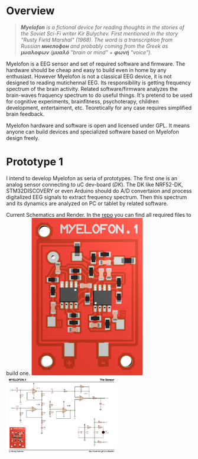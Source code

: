 
# Overview
>_**Myelofon** is a fictional device for reading thoughts in the stories of the Soviet Sci-Fi writer Kir Bulychev. First mentioned in the story "Rusty Field Marshal" (1968). The word is a transcription from Russian **миелофон** and probably coming from the Greek as **μυαλοφων** (**μυαλό** "brain or mind" + **φωνή** "voice")_. 

Myelofon is a EEG sensor and set of required software and firmware. The hardware should be cheap and easy to build even in home by any enthusiast. However Myelofon is not a classical EEG device, it is not designed to reading mutichennal EEG. Its responsibility is getting frequency spectrum of the brain activity. Related software/firmware analyzes the brain-waves fraquency spectrum to do useful things. It's pretend to be used for cognitive experiments, brainfitness, psychoterapy, children development, entertaiment, etc. Teoretically for any case requires simplified brain feedback.

Myelofon hardware and software is open and licensed under GPL. It means anyone can build devices and specialized software based on Myelofon design freely.

# Prototype 1
I intend to develop Myelofon as seria of prototypes. The first one is an analog sensor connecting to uC dev-board (_DK_). The DK like NRF52-DK, STM32DISCOVERY or even Arduino should do A/D convertaion and process digitalized EEG signals to extract frequency spectrum. Then this spectrum and its dynamics are analyzed on PC or tablet by related software.

Current Schematics and Render. In the [repo](https://github.com/sudachen/Myelafon/proto1) you can find all required files to build one.
<img width="300px" src="https://github.com/sudachen/Myelofon/raw/master/proto1/pcb/myelofon_p1.png"/>
<img width="300px" src="https://github.com/sudachen/Myelofon/raw/master/proto1/pcb/myelofon_p1_schem.png"/>
